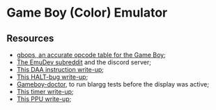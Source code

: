 # Game Boy (Color) Emulator

## Resources

- [gbops, an accurate opcode table for the Game Boy](https://izik1.github.io/gbops/index.html);
- [The EmuDev subreddit](https://www.reddit.com/r/EmuDev/) and the discord server;
- [This DAA instruction write-up](https://ehaskins.com/2018-01-30%20Z80%20DAA/);
- [This HALT-bug write-up](https://github.com/nitro2k01/little-things-gb/tree/main/double-halt-cancel);
- [Gameboy-doctor](https://github.com/robert/gameboy-doctor), to run blargg tests before the display was active;
- [This timer write-up](https://github.com/Hacktix/GBEDG/blob/master/timers/index.md);
- [This PPU write-up](https://hacktix.github.io/GBEDG/ppu/);
